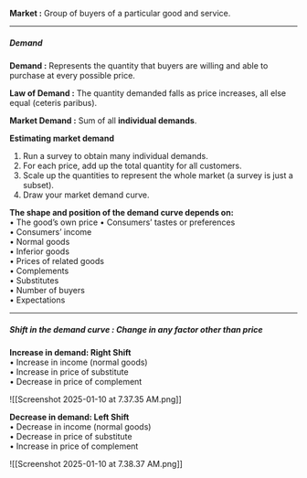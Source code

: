 **Market :** 
	Group of buyers of a particular good and service.


---
##### Demand

**Demand :**
	Represents the quantity that buyers are willing and able to purchase at every possible price.

**Law of Demand :** 
	The quantity demanded falls as price increases, all else equal (ceteris paribus).

**Market Demand :**
	Sum of all **individual demands**.

**Estimating market demand**  
1. Run a survey to obtain many individual demands.
2. For each price, add up the total quantity for all customers.
3. Scale up the quantities to represent the whole market (a survey is just a subset).
4. Draw your market demand curve.


**The shape and position of the demand curve depends on:**  
	• The good’s own price
	• Consumers’ tastes or preferences  
	• Consumers’ income  
	• Normal goods  
	• Inferior goods  
	• Prices of related goods  
	• Complements  
	• Substitutes  
	• Number of buyers  
	• Expectations


---
##### **Shift in the demand curve : Change in any factor other than price**

**Increase in demand: Right Shift**  
	• Increase in income (normal goods)  
	• Increase in price of substitute  
	• Decrease in price of complement  
		
![[Screenshot 2025-01-10 at 7.37.35 AM.png]]


**Decrease in demand: Left Shift**  
	• Decrease in income (normal goods)  
	• Decrease in price of substitute  
	• Increase in price of complement

![[Screenshot 2025-01-10 at 7.38.37 AM.png]]
